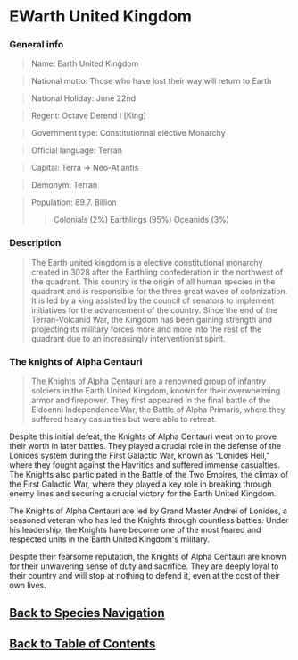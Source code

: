 #   EWarth United Kingdom

### General info

>   Name:   Earth United Kingdom

>   National motto: Those who have lost their way will return to Earth

>   National Holiday:   June 22nd

>   Regent: Octave Derend I [King]

>   Government type:  Constitutionnal elective Monarchy

>   Official language:  Terran

>   Capital:    Terra ->    Neo-Atlantis

>   Demonym:    Terran

>   Population: 89.7. Billion
>>  Colonials   (2%)
>>  Earthlings  (95%)
>>  Oceanids    (3%)

### Description

>   The Earth united kingdom is a elective constitutional monarchy  created in 3028 after the Earthling confederation in the northwest of the quadrant. This country is the origin of all human species in the quadrant and is responsible for the three great waves of colonization. It is led by a king assisted by the council of senators to implement initiatives for the advancement of the country. Since the end of the Terran-Volcanid War, the Kingdom has been gaining strength and projecting its military forces more and more into the rest of the quadrant due to an increasingly interventionist spirit.


### The knights of Alpha Centauri

>   The Knights of Alpha Centauri are a renowned group of infantry soldiers in the Earth United Kingdom, known for their overwhelming armor and firepower. They first appeared in the final battle of the Eldoenni Independence War, the Battle of Alpha Primaris, where they suffered heavy casualties but were able to retreat.

Despite this initial defeat, the Knights of Alpha Centauri went on to prove their worth in later battles. They played a crucial role in the defense of the Lonides system during the First Galactic War, known as "Lonides Hell," where they fought against the Havritics and suffered immense casualties. The Knights also participated in the Battle of the Two Empires, the climax of the First Galactic War, where they played a key role in breaking through enemy lines and securing a crucial victory for the Earth United Kingdom.

The Knights of Alpha Centauri are led by Grand Master Andreï of Lonides, a seasoned veteran who has led the Knights through countless battles. Under his leadership, the Knights have become one of the most feared and respected units in the Earth United Kingdom's military.

Despite their fearsome reputation, the Knights of Alpha Centauri are known for their unwavering sense of duty and sacrifice. They are deeply loyal to their country and will stop at nothing to defend it, even at the cost of their own lives.

<!--End of the file-->
##  [Back to Species Navigation](NationNavigation.md)
##  [Back to Table of Contents](../TableOfContents.md)